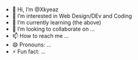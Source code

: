 - 👋 Hi, I’m @Xkyeaz
- 👀 I’m interested in Web Design/DEv and Coding
- 🌱 I’m currently learning (the above)
- 💞️ I’m looking to collaborate on ...
- 📫 How to reach me ...
- 😄 Pronouns: ...
- ⚡ Fun fact: ...

<!---
Xkyeaz/Xkyeaz is a ✨ special ✨ repository because its `README.md` (this file) appears on your GitHub profile.
You can click the Preview link to take a look at your changes.
--->
